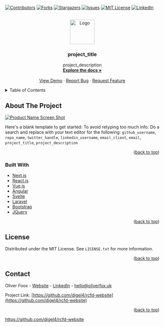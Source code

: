 <div id="top"></div>
<!--
*** Thanks for checking out the Best-README-Template. If you have a suggestion
*** that would make this better, please fork the repo and create a pull request
*** or simply open an issue with the tag "enhancement".
*** Don't forget to give the project a star!
*** Thanks again! Now go create something AMAZING! :D
-->



<!-- PROJECT SHIELDS -->
<!--
*** I'm using markdown "reference style" links for readability.
*** Reference links are enclosed in brackets [ ] instead of parentheses ( ).
*** See the bottom of this document for the declaration of the reference variables
*** for contributors-url, forks-url, etc. This is an optional, concise syntax you may use.
*** https://www.markdownguide.org/basic-syntax/#reference-style-links
-->
[![Contributors][contributors-shield]][contributors-url]
[![Forks][forks-shield]][forks-url]
[![Stargazers][stars-shield]][stars-url]
[![Issues][issues-shield]][issues-url]
[![MIT License][license-shield]][license-url]
[![LinkedIn][linkedin-shield]][linkedin-url]



<!-- PROJECT LOGO -->
<br />
<div align="center">
  <a href="https://github.com/digel4/rcfd-website">
    <img src="https://user-images.githubusercontent.com/58178649/168471749-4630834d-5d82-418b-8d75-a1ead07be9b2.png" alt="Logo" width="80" height="80">
  </a>

<h3 align="center">project_title</h3>

  <p align="center">
    project_description
    <br />
    <a href="https://github.com/digel4/rcfd-website"><strong>Explore the docs »</strong></a>
    <br />
    <br />
    <a href="https://www.realcreativefutures.co.uk/">View Demo</a>
    ·
    <a href="https://github.com/digel4/rcfd-website">Report Bug</a>
    ·
    <a href="https://github.com/digel4/rcfd-website/issues">Request Feature</a>
  </p>
</div>



<!-- TABLE OF CONTENTS -->
<details>
  <summary>Table of Contents</summary>
  <ol>
    <li>
      <a href="#about-the-project">About The Project</a>
      <ul>
        <li><a href="#built-with">Built With</a></li>
      </ul>
    </li>
    <li><a href="#license">License</a></li>
    <li><a href="#contact">Contact</a></li>
  </ol>
</details>



<!-- ABOUT THE PROJECT -->
## About The Project

[![Product Name Screen Shot][product-screenshot]](https://example.com)

Here's a blank template to get started: To avoid retyping too much info. Do a search and replace with your text editor for the following: `github_username`, `repo_name`, `twitter_handle`, `linkedin_username`, `email_client`, `email`, `project_title`, `project_description`

<p align="right">(<a href="#top">back to top</a>)</p>



### Built With

* [Next.js](https://nextjs.org/)
* [React.js](https://reactjs.org/)
* [Vue.js](https://vuejs.org/)
* [Angular](https://angular.io/)
* [Svelte](https://svelte.dev/)
* [Laravel](https://laravel.com)
* [Bootstrap](https://getbootstrap.com)
* [JQuery](https://jquery.com)

<p align="right">(<a href="#top">back to top</a>)</p>




<!-- LICENSE -->
## License

Distributed under the MIT License. See `LICENSE.txt` for more information.

<p align="right">(<a href="#top">back to top</a>)</p>



<!-- CONTACT -->
## Contact

Oliver Foox - [Website](https://oliverfox.uk/) - [LinkedIn](https://www.linkedin.com/in/oliver-fox-uk/) - hello@oliverfox.uk

Project Link: [https://github.com/digel4/rcfd-website](https://github.com/digel4/rcfd-website)

<p align="right">(<a href="#top">back to top</a>)</p>


https://github.com/digel4/rcfd-website
<!-- MARKDOWN LINKS & IMAGES -->
<!-- https://www.markdownguide.org/basic-syntax/#reference-style-links -->
[contributors-shield]: https://img.shields.io/github/contributors/digel4/rcfd-website.svg?style=for-the-badge
[contributors-url]: https://github.com/digel4/rcfd-website/graphs/contributors
[forks-shield]: https://img.shields.io/github/forks/digel4/rcfd-website.svg?style=for-the-badge
[forks-url]: https://github.com/digel4/rcfd-website/network/members
[stars-shield]: https://img.shields.io/github/stars/digel4/rcfd-website.svg?style=for-the-badge
[stars-url]: https://github.com/digel4/rcfd-website/stargazers
[issues-shield]: https://img.shields.io/github/issues/digel4/rcfd-website.svg?style=for-the-badge
[issues-url]: https://github.com/digel4/rcfd-website/issues
[license-shield]: https://img.shields.io/github/license/digel4/rcfd-website.svg?style=for-the-badge
[license-url]: https://github.com/digel4/rcfd-website/blob/master/LICENSE.txt
[linkedin-shield]: https://img.shields.io/badge/-LinkedIn-black.svg?style=for-the-badge&logo=linkedin&colorB=555
[linkedin-url]: https://www.linkedin.com/in/oliver-fox-uk/
[product-screenshot]: https://user-images.githubusercontent.com/58178649/168471782-3b721d07-dd6e-4988-8bb2-35a088b9aff4.png


